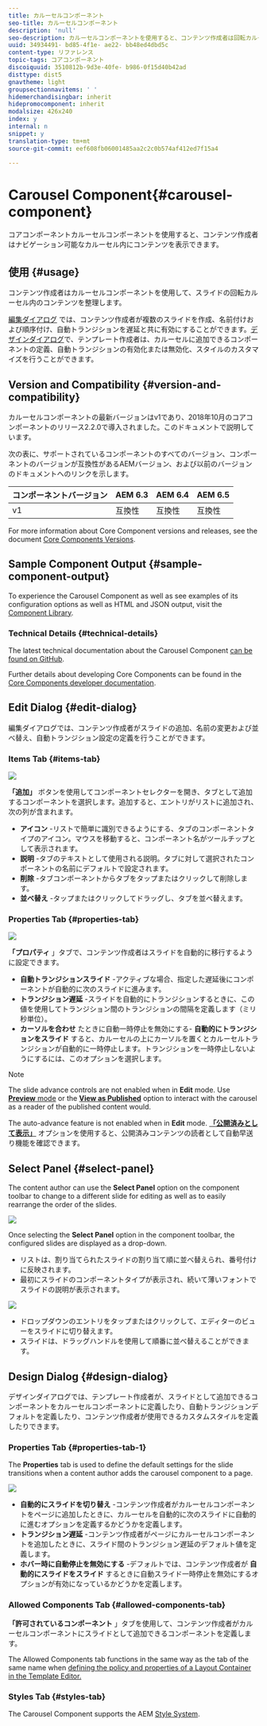 ```yaml
---
title: カルーセルコンポーネント
seo-title: カルーセルコンポーネント
description: 'null'
seo-description: カルーセルコンポーネントを使用すると、コンテンツ作成者は回転カルーセル内のコンテンツを表示できます。
uuid: 34934491- bd85-4f1e- ae22- bb48ed4dbd5c
content-type: リファレンス
topic-tags: コアコンポーネント
discoiquuid: 3510812b-9d3e-40fe- b986-0f15d40b42ad
disttype: dist5
gnavtheme: light
groupsectionnavitems: ' '
hidemerchandisingbar: inherit
hidepromocomponent: inherit
modalsize: 426x240
index: y
internal: n
snippet: y
translation-type: tm+mt
source-git-commit: eef608fb06001485aa2c2c0b574af412ed7f15a4

---
```



# Carousel Component{#carousel-component}

コアコンポーネントカルーセルコンポーネントを使用すると、コンテンツ作成者はナビゲーション可能なカルーセル内にコンテンツを表示できます。

## 使用 {#usage}

コンテンツ作成者はカルーセルコンポーネントを使用して、スライドの回転カルーセル内のコンテンツを整理します。

[編集ダイアログ](#edit-dialog) では、コンテンツ作成者が複数のスライドを作成、名前付けおよび順序付け、自動トランジションを遅延と共に有効にすることができます。[デザインダイアログ](#design-dialog)で、テンプレート作成者は、カルーセルに追加できるコンポーネントの定義、自動トランジションの有効化または無効化、スタイルのカスタマイズを行うことができます。

## Version and Compatibility {#version-and-compatibility}

カルーセルコンポーネントの最新バージョンはv1であり、2018年10月のコアコンポーネントのリリース2.2.0で導入されました。このドキュメントで説明しています。

次の表に、サポートされているコンポーネントのすべてのバージョン、コンポーネントのバージョンが互換性があるAEMバージョン、および以前のバージョンのドキュメントへのリンクを示します。

| コンポーネントバージョン | AEM 6.3 | AEM 6.4 | AEM 6.5 |
|--- |--- |--- |--- |
| v1 | 互換性 | 互換性 | 互換性 |

For more information about Core Component versions and releases, see the document [Core Components Versions](versions.md).

## Sample Component Output {#sample-component-output}

To experience the Carousel Component as well as see examples of its configuration options as well as HTML and JSON output, visit the [Component Library](http://opensource.adobe.com/aem-core-wcm-components/library/carousel.html).

### Technical Details {#technical-details}

The latest technical documentation about the Carousel Component [can be found on GitHub](https://github.com/adobe/aem-core-wcm-components/blob/master/content/src/content/jcr_root/apps/core/wcm/components/carousel/v1/carousel).

Further details about developing Core Components can be found in the [Core Components developer documentation](developing.md).

## Edit Dialog {#edit-dialog}

編集ダイアログでは、コンテンツ作成者がスライドの追加、名前の変更および並べ替え、自動トランジション設定の定義を行うことができます。

### Items Tab {#items-tab}

![](assets/screenshot_2018-10-12at102451.png)

**「追加」** ボタンを使用してコンポーネントセレクターを開き、タブとして追加するコンポーネントを選択します。追加すると、エントリがリストに追加され、次の列が含まれます。

* **アイコン** -リストで簡単に識別できるようにする、タブのコンポーネントタイプのアイコン。マウスを移動すると、コンポーネント名がツールチップとして表示されます。
* **説明** -タブのテキストとして使用される説明。タブに対して選択されたコンポーネントの名前にデフォルトで設定されます。
* **削除** -タブコンポーネントからタブをタップまたはクリックして削除します。
* **並べ替え** -タップまたはクリックしてドラッグし、タブを並べ替えます。

### Properties Tab {#properties-tab}

![](assets/screenshot_2018-11-28at141054.png)

**「プロパティ** 」タブで、コンテンツ作成者はスライドを自動的に移行するように設定できます。

* **自動トランジションスライド** -アクティブな場合、指定した遅延後にコンポーネントが自動的に次のスライドに進みます。
* **トランジション遅延** -スライドを自動的にトランジションするときに、この値を使用してトランジション間のトランジションの間隔を定義します（ミリ秒単位）。
* **カーソルを合わせ** たときに自動一時停止を無効にする- **自動的にトランジションをスライド** すると、カルーセルの上にカーソルを置くとカルーセルトランジションが自動的に一時停止します。トランジションを一時停止しないようにするには、このオプションを選択します。

>[!NOTE]
>
>The slide advance controls are not enabled when in **Edit** mode. Use [**Preview** mode](https://helpx.adobe.com/experience-manager/6-5/sites/authoring/using/editing-content.html) or the **[View as Published](https://helpx.adobe.com/experience-manager/6-5/sites/authoring/using/editing-content.html)** option to interact with the carousel as a reader of the published content would.
>
>The auto-advance feature is not enabled when in **Edit** mode. **[「公開済みとして表示」](https://helpx.adobe.com/experience-manager/6-5/sites/authoring/using/editing-content.html)** オプションを使用すると、公開済みコンテンツの読者として自動早送り機能を確認できます。

## Select Panel {#select-panel}

The content author can use the **Select Panel** option on the component toolbar to change to a different slide for editing as well as to easily rearrange the order of the slides.

![](assets/screenshot_2018-10-11at165417.png)

Once selecting the **Select Panel** option in the component toolbar, the configured slides are displayed as a drop-down.

* リストは、割り当てられたスライドの割り当て順に並べ替えられ、番号付けに反映されます。
* 最初にスライドのコンポーネントタイプが表示され、続いて薄いフォントでスライドの説明が表示されます。

![](assets/opera_snapshot_2018-11-28141537localhost.png)

* ドロップダウンのエントリをタップまたはクリックして、エディターのビューをスライドに切り替えます。
* スライドは、ドラッグハンドルを使用して順番に並べ替えることができます。

## Design Dialog {#design-dialog}

デザインダイアログでは、テンプレート作成者が、スライドとして追加できるコンポーネントをカルーセルコンポーネントに定義したり、自動トランジションデフォルトを定義したり、コンテンツ作成者が使用できるカスタムスタイルを定義したりできます。

### Properties Tab {#properties-tab-1}

The **Properties** tab is used to define the default settings for the slide transitions when a content author adds the carousel component to a page.

![](assets/screenshot_2018-11-28at141824.png)

* **自動的にスライドを切り替え** -コンテンツ作成者がカルーセルコンポーネントをページに追加したときに、カルーセルを自動的に次のスライドに自動的に進むオプションを定義するかどうかを定義します。
* **トランジション遅延** -コンテンツ作成者がページにカルーセルコンポーネントを追加したときに、スライド間のトランジション遅延のデフォルト値を定義します。
* **ホバー時に自動停止を無効にする** -デフォルトでは、コンテンツ作成者が **自動的にスライドをスライド** するときに自動スライド一時停止を無効にするオプションが有効になっているかどうかを定義します。

### Allowed Components Tab {#allowed-components-tab}

**「許可されているコンポーネント** 」タブを使用して、コンテンツ作成者がカルーセルコンポーネントにスライドとして追加できるコンポーネントを定義します。

The Allowed Components tab functions in the same way as the tab of the same name when [defining the policy and properties of a Layout Container in the Template Editor.](https://helpx.adobe.com/experience-manager/6-5/sites/authoring/using/templates.html)

### Styles Tab {#styles-tab}

The Carousel Component supports the AEM [Style System](authoring.md#component-styling).